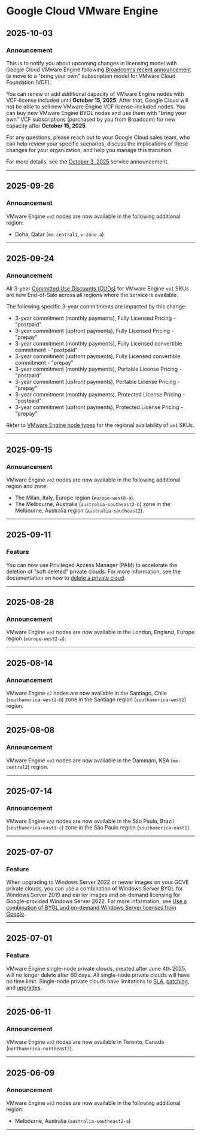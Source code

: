 # Google Cloud VMware Engine

## 2025-10-03

### Announcement

This is to notify you about upcoming changes in licensing model with Google Cloud VMware Engine following [Broadcom's recent announcement](https://blogs.vmware.com/cloud-foundation/2025/08/29/vmware-cloud-foundation-cloud-on-your-terms/) to move to a "bring your own" subscription model for VMware Cloud Foundation (VCF).

You can renew or add additional capacity of VMware Engine nodes with VCF-license included until **October 15, 2025**. After that, Google Cloud will not be able to sell new VMware Engine VCF license-included nodes. You can buy new VMware Engine BYOL nodes and use them with "bring your own" VCF subscriptions (purchased by you from Broadcom) for new capacity after **October 15, 2025**.

For any questions, please reach out to your Google Cloud sales team, who can help review your specific scenarios, discuss the implications of these changes for your organization, and help you manage this transition.

For more details, see the [October 3, 2025](https://cloud.google.com/vmware-engine/docs/service-announcements#2025-10-03) service announcement.

---
## 2025-09-26

### Announcement

VMware Engine `ve2` nodes are now available in the following additional region:

* Doha, Qatar (`me-central1`, `v-zone-a`)

---
## 2025-09-24

### Announcement

All 3-year [Committed Use Discounts (CUDs)](https://cloud.google.com/docs/cuds) for VMware Engine `ve1` SKUs are now End-of-Sale across all regions where the service is available.

The following specific 3-year commitments are impacted by this change:

* 3-year commitment (monthly payments), Fully Licensed Pricing - "postpaid"
* 3-year commitment (upfront payments), Fully Licensed Pricing - "prepay"
* 3-year commitment (monthly payments), Fully Licensed convertible commitment - "postpaid"
* 3-year commitment (upfront payments), Fully Licensed convertible commitment - "prepay"
* 3-year commitment (monthly payments), Portable License Pricing - "postpaid"
* 3-year commitment (upfront payments), Portable License Pricing - "prepay"
* 3-year commitment (monthly payments), Protected License Pricing - "postpaid"
* 3-year commitment (upfront payments), Protected License Pricing - "prepay"

Refer to [VMware Engine node types](https://cloud.google.com/vmware-engine/docs/concepts-node-types) for the regional availability of `ve1` SKUs.

---
## 2025-09-15

### Announcement

VMware Engine `ve2` nodes are now available in the following additional region and zone:

* The Milan, Italy, Europe region (`europe-west8-a`).
* The Melbourne, Australia (`australia-southeast2-b`) zone in the Melbourne, Australia region (`australia-southeast2`).

---
## 2025-09-11

### Feature

You can now use Privileged Access Manager (PAM) to accelerate the deletion of "soft deleted" private clouds. For more information, see the documentation on how to [delete a private cloud](https://cloud.google.com/vmware-engine/docs/private-clouds/howto-delete-private-cloud).

---
## 2025-08-28

### Announcement

VMware Engine `ve2` nodes are now available in the London, England, Europe region (`europe-west2-a`).

---
## 2025-08-14

### Announcement

VMware Engine `v2` nodes are now available in the Santiago, Chile (`southamerica-west1-b`) zone in the Santiago region (`southamerica-west1`) region.

---
## 2025-08-08

### Announcement

VMware Engine `ve2` nodes are now available in the Dammam, KSA (`me-central2`) region.

---
## 2025-07-14

### Announcement

VMware Engine `ve2` nodes are now available in the São Paulo, Brazil (`southamerica-east1-c`) zone in the São Paulo region (`southamerica-east1`).

---
## 2025-07-07

### Feature

When upgrading to Windows Server 2022 or newer images on your GCVE private clouds, you can use a combination of Windows Server BYOL for Windows Server 2019 and earlier images and on-demand licensing for Google-provided Windows Server 2022. For more information, see
[Use a combination of BYOL and on-demand Windows Server licenses from Google](https://cloud.google.com/vmware-engine/docs/vmware-ecosystem/microsoft-licensing#combination-mode).

---
## 2025-07-01

### Feature

VMware Engine single-node private clouds, created after June 4th 2025, will no longer delete after 60 days. All single-node private clouds will have no time limit. Single-node private clouds have limitations to [SLA](https://cloud.google.com/vmware-engine/sla?e=48754805&hl=en), [patching](https://cloud.google.com/vmware-engine/docs/concepts-private-cloud#single-node), and [upgrades](https://cloud.google.com/vmware-engine/docs/concepts-private-cloud#single-node).

---
## 2025-06-11

### Announcement

VMware Engine `ve2` nodes are now available in Toronto, Canada (`northamerica-northeast2`).

---
## 2025-06-09

### Announcement

VMware Engine `ve2` nodes are now available in the following additional region:

* Melbourne, Australia (`australia-southeast2-a`)

---
